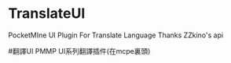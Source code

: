 # TranslateUI
PocketMIne UI Plugin For Translate Language
Thanks ZZkino's api

#翻譯UI
PMMP UI系列翻譯插件(在mcpe裏頭)

